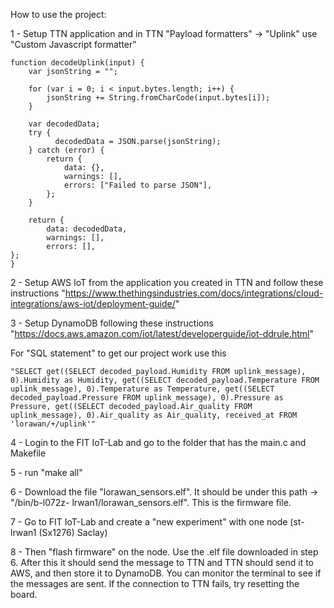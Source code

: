 How to use the project:

1 - Setup TTN application and in TTN "Payload formatters" -> "Uplink" use "Custom Javascript formatter"

	function decodeUplink(input) {
		var jsonString = "";

		for (var i = 0; i < input.bytes.length; i++) {
			jsonString += String.fromCharCode(input.bytes[i]);
		}

		var decodedData;
		try {
			  decodedData = JSON.parse(jsonString);
		} catch (error) {
			return {
				data: {},
				warnings: [],
				errors: ["Failed to parse JSON"],
			};
		}
		
		return {
			data: decodedData,
			warnings: [],
			errors: [],
	};
	}


2 - Setup AWS IoT from the application you created in TTN and follow these instructions "https://www.thethingsindustries.com/docs/integrations/cloud-integrations/aws-iot/deployment-guide/"

3 - Setup DynamoDB following these instructions "https://docs.aws.amazon.com/iot/latest/developerguide/iot-ddrule.html"

For "SQL statement" to get our project work use this 

	"SELECT get((SELECT decoded_payload.Humidity FROM uplink_message), 0).Humidity as Humidity, get((SELECT decoded_payload.Temperature FROM uplink_message), 0).Temperature as Temperature, get((SELECT decoded_payload.Pressure FROM uplink_message), 0).Pressure as Pressure, get((SELECT decoded_payload.Air_quality FROM uplink_message), 0).Air_quality as Air_quality, received_at FROM 'lorawan/+/uplink'"

4 - Login to the FIT IoT-Lab and go to the folder that has the main.c and Makefile

5 - run "make all"

6 - Download the file "lorawan_sensors.elf". It should be under this path -> "/bin/b-l072z-	lrwan1/lorawan_sensors.elf". This is the firmware file.

7 - Go to FIT IoT-Lab and create a "new experiment" with one node (st-lrwan1 (Sx1276) Saclay)

8 - Then "flash firmware" on the node. Use the .elf file downloaded in step 6. After this it should send the message to TTN and TTN should send it to AWS, and then store it to DynamoDB. You can monitor the terminal to see if the messages are sent. If the connection to TTN fails, try resetting the board.
